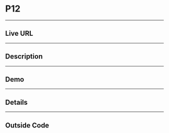 # P12 

----
## Live URL


----
## Description


----
## Demo


----
## Details


----
## Outside Code
